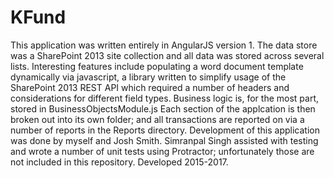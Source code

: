 # KFund
This application was written entirely in AngularJS version 1.
The data store was a SharePoint 2013 site collection and all data was stored across several lists.
Interesting features include populating a word document template dynamically via javascript, a library written
to simplify usage of the SharePoint 2013 REST API which required a number of headers and considerations for
different field types.
Business logic is, for the most part, stored in BusinessObjectsModule.js
Each section of the applcation is then broken out into its own folder; and all transactions are reported on via a number
of reports in the Reports directory.
Development of this application was done by myself and Josh Smith. Simranpal Singh assisted with testing and
wrote a number of unit tests using Protractor; unfortunately those are not included in this repository.
Developed 2015-2017.

